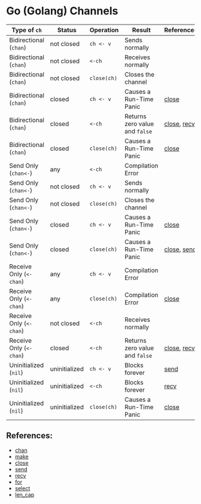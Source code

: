 # Go (Golang) Channels

Type of `ch`            | Status        | Operation   | Result                         | References
----------------------- | ------------- | ----------- | ------------------------------ | ----------
Bidirectional (`chan`)  | not closed    | `ch <- v`   | Sends normally                 |
Bidirectional (`chan`)  | not closed    | `<-ch`      | Receives normally              |
Bidirectional (`chan`)  | not closed    | `close(ch)` | Closes the channel             |
Bidirectional (`chan`)  | closed        | `ch <- v`   | Causes a Run-Time Panic        | [close]
Bidirectional (`chan`)  | closed        | `<-ch`      | Returns zero value and `false` | [close], [recv]
Bidirectional (`chan`)  | closed        | `close(ch)` | Causes a Run-Time Panic        | [close]
Send Only (`chan<-`)    | any           | `<-ch`      | Compilation Error              |
Send Only (`chan<-`)    | not closed    | `ch <- v`   | Sends normally                 |
Send Only (`chan<-`)    | not closed    | `close(ch)` | Closes the channel             |
Send Only (`chan<-`)    | closed        | `ch <- v`   | Causes a Run-Time Panic        | [close]
Send Only (`chan<-`)    | closed        | `close(ch)` | Causes a Run-Time Panic        | [close], [send]
Receive Only (`<-chan`) | any           | `ch <- v`   | Compilation Error              |
Receive Only (`<-chan`) | any           | `close(ch)` | Compilation Error              | [close]
Receive Only (`<-chan`) | not closed    | `<-ch`      | Receives normally              |
Receive Only (`<-chan`) | closed        | `<-ch`      | Returns zero value and `false` | [close], [recv]
Uninitialized (`nil`)   | uninitialized | `ch <- v`   | Blocks forever                 | [send]
Uninitialized (`nil`)   | uninitialized | `<-ch`      | Blocks forever                 | [recv]
Uninitialized (`nil`)   | uninitialized | `close(ch)` | Causes a Run-Time Panic        | [close]

## References:

- [chan]
- [make]
- [close]
- [send]
- [recv]
- [for]
- [select]
- [len_cap]


[chan]: https://golang.org/ref/spec#Channel_types

[make]: https://golang.org/ref/spec#Making_slices_maps_and_channels

[close]: https://golang.org/ref/spec#Close

[send]: https://golang.org/ref/spec#Send_statements

[recv]: https://golang.org/ref/spec#Receive_operator

[for]: https://golang.org/ref/spec#For_statements

[select]: https://golang.org/ref/spec#Select_statements

[len_cap]: https://golang.org/ref/spec#Length_and_capacity
